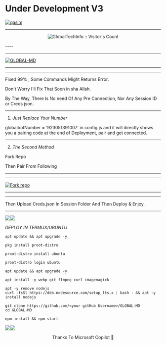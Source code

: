 

# Under Development V3

<a href="https://ibb.co/tB1DJhS"><img src="https://i.ibb.co/BLYBCPm/qasim.jpg" alt="qasim" border="0"></a>

----
 <p align="center"><img src="https://profile-counter.glitch.me/{GLOBAL-MD}/count.svg" alt="GlobalTechInfo :: Visitor's Count" old_src="https://profile-counter.glitch.me/{GlobalTechInfo}/count.svg" /></p>
----

----
  <a href="https://github.com/GlobalTechInfo/GLOBAL-MD/fork"><img title="GLOBAL-MD" src="https://img.shields.io/badge/FORK-GLOBAL MD-h?color=blue&style=for-the-badge&logo=stackshare"></a>
  
----

----

Fixed 99% , Some Commands Might Returns Error.

Don't Worry I'll Fix That Soon in sha Allah.

By The Way, There Is No need Of Any Pre Connection, Nor Any Session ID or Creds json.

----

1. _Just Replace Your Number_

 globalbotNumber = '923051391007'
in config.js and it will directly shows you a pairing code at the end of Deployment, pair and get connected.

----

2. _The Second Method_

Fork Repo 

Then Pair From Following

----

----
<a href='https://necessary-margaretha-oletters-ba309cdc.koyeb.app/' target="_blank"><img alt='Fork repo' src='https://img.shields.io/badge/PAIRING CODE-green?style=for-the-badge&logo=opencv&logoColor=white'/></a>

----
----
 Then Upload Creds.json In Session Folder And Then Deploy & Enjoy.

----
  <a><img src='https://i.imgur.com/LyHic3i.gif'/></a><a><img src='https://i.imgur.com/LyHic3i.gif'/></a>
<p align="center">

 _DEPLOY IN TERMUX/UBUNTU_
 
```
apt update && apt upgrade -y
```
```
pkg install proot-distro
```
```
proot-distro install ubuntu
```
```
proot-distro login ubuntu
```
```
apt update && apt upgrade -y
```
```
apt install -y webp git ffmpeg curl imagemagick
```
```
apt -y remove nodejs
curl -fsSl https://deb.nodesource.com/setup_lts.x | bash - && apt -y install nodejs
```
```
git clone https://github.com/<your gitHub Username>/GLOBAL-MD
cd GLOBAL-MD
```
```
npm install && npm start
```
<a><img src='https://i.imgur.com/LyHic3i.gif'/></a><a><img src='https://i.imgur.com/LyHic3i.gif'/></a>
<p align="center">
Thanks To Microsoft Copilot 🩷
